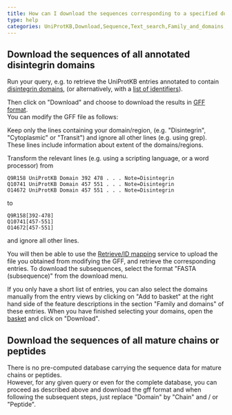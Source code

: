 ```yaml
---
title: How can I download the sequences corresponding to a specified domain or region, or the sequences of mature chains or peptides, from a list of UniProt entries?
type: help
categories: UniProtKB,Download,Sequence,Text_search,Family_and_domains,faq
---
```


## Download the sequences of all annotated disintegrin domains

Run your query, e.g. to retrieve the UniProtKB entries annotated to contain [disintegrin domains](https://www.uniprot.org/uniprotkb?query%3D%28ft_domain%3Adisintegrin%29), (or alternatively, with a [list of identifiers](https://www.uniprot.org/uniprotkb?query=ADA18_HUMAN%20OR%20ADA19_HUMAN%20OR%20ADA21_HUMAN%20OR%20ADA22_HUMAN%20OR%20ADA23_HUMAN)).

Then click on "Download" and choose to download the results in [GFF format](http://biowiki.org/GffFormat).  
You can modify the GFF file as follows:

Keep only the lines containing your domain/region, (e.g. "Disintegrin", "Cytoplasmic" or "Transit") and ignore all other lines (e.g. using grep). These lines include information about extent of the domains/regions.

Transform the relevant lines (e.g. using a scripting language, or a word processor) from

    Q9R158 UniProtKB Domain 392 478 . . . Note=Disintegrin
    Q10741 UniProtKB Domain 457 551 . . . Note=Disintegrin
    O14672 UniProtKB Domain 457 551 . . . Note=Disintegrin

to

    Q9R158[392-478]
    Q10741[457-551]
    O14672[457-551]

and ignore all other lines.

You will then be able to use the [Retrieve/ID mapping](https://www.uniprot.org/id-mapping) service to upload the file you obtained from modifying the GFF, and retrieve the corresponding entries. To download the subsequences, select the format "FASTA (subsequence)" from the download menu.

If you only have a short list of entries, you can also select the domains manually from the entry views by clicking on "Add to basket" at the right hand side of the feature descriptions in the section "Family and domains" of these entries. When you have finished selecting your domains, open the [basket](https://www.uniprot.org/help/basket) and click on "Download".

## Download the sequences of all mature chains or peptides

There is no pre-computed database carrying the sequence data for mature chains or peptides.  
However, for any given query or even for the complete database, you can proceed as described above and download the gff format and when following the subsequent steps, just replace "Domain" by "Chain" and / or "Peptide".
